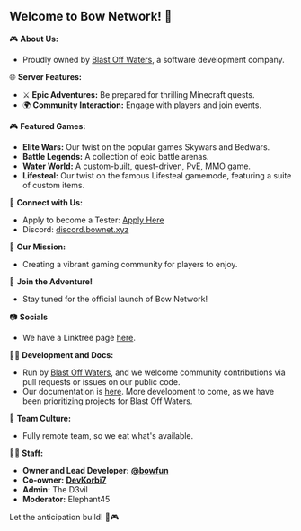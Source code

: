 ## Welcome to Bow Network! 🏹

🎮 **About Us:**
- Proudly owned by [Blast Off Waters](http://blastoffwaters.com), a software development company.

🌐 **Server Features:**
- ⚔️ **Epic Adventures:** Be prepared for thrilling Minecraft quests.
- 🌍 **Community Interaction:** Engage with players and join events.

🎮 **Featured Games:**
- **Elite Wars:** Our twist on the popular games Skywars and Bedwars.
- **Battle Legends:** A collection of epic battle arenas.
- **Water World:** A custom-built, quest-driven, PvE, MMO game.
- **Lifesteal:** Our twist on the famous Lifesteal gamemode, featuring a suite of custom items.

🤝 **Connect with Us:**
- Apply to become a Tester: [Apply Here](https://www.bownet.xyz/applytester)
- Discord: [discord.bownet.xyz](https://discord.bownet.xyz)

🌟 **Our Mission:**
- Creating a vibrant gaming community for players to enjoy.

🚀 **Join the Adventure!**
- Stay tuned for the official launch of Bow Network!

📷 **Socials**
- We have a Linktree page [here](https://linktr.ee/bownetwork).

👩‍💻 **Development and Docs:**
- Run by [Blast Off Waters](http://blastoffwaters.com), and we welcome community contributions via pull requests or issues on our public code.
- Our documentation is [here](https://plugins.bownet.xyz). More development to come, as we have been prioritizing projects for Blast Off Waters.

🍿 **Team Culture:**
- Fully remote team, so we eat what's available.

👨‍💻 **Staff:**
- **Owner and Lead Developer:** [**@bowfun**](https://github.com/bowfun)
- **Co-owner:** [**DevKorbi7**](https://github.com/transformercdr)
- **Admin:** The D3vil
- **Moderator:** Elephant45

Let the anticipation build! 🚀🎮

